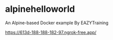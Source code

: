 # alpinehelloworld
An Alpine-based Docker example By EAZYTraining

https://613d-188-188-182-97.ngrok-free.app/
